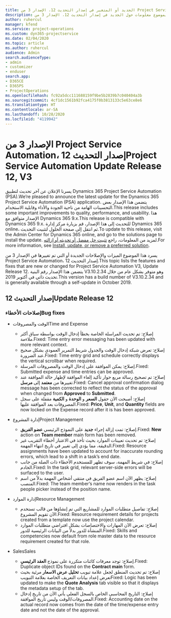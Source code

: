 ```yaml
---
title: الجديد أو المتغير في إصدار التحديث 12، الإصدار 3 من Project Service Automation
description: يقدم هذا الموضوع معلومات حول الجديد في إصدار التحديث 12، الإصدار 3 من Project Service Automation.
author: ruhercul
manager: kfend
ms.service: project-operations
ms.custom: dyn365-projectservice
ms.date: 02/04/2020
ms.topic: article
ms.author: ruhercul
audience: Admin
search.audienceType:
- admin
- customizer
- enduser
search.app:
- D365CE
- D365PS
- ProjectOperations
ms.openlocfilehash: fc92a5dcc111688159f9be5b2839b7c040404a3b
ms.sourcegitcommit: 4cf1dc1561b92fca4175f0b3813133c5e63ce8e6
ms.translationtype: HT
ms.contentlocale: ar-SA
ms.lasthandoff: 10/28/2020
ms.locfileid: "4119942"
---
```

# <a name="project-service-automation-update-release-12-v3"></a><span data-ttu-id="6651a-103">الإصدار 3 من Project Service Automation، إصدار التحديث 12</span><span class="sxs-lookup"><span data-stu-id="6651a-103">Project Service Automation Update Release 12, V3</span></span>
<span data-ttu-id="6651a-104">يسرنا الإعلان عن آخر تحديث لتطبيق Dynamics 365 Project Service Automation (PSA).</span><span class="sxs-lookup"><span data-stu-id="6651a-104">We’re pleased to announce the latest update for the Dynamics 365 Project Service Automation (PSA) application.</span></span> <span data-ttu-id="6651a-105">يتضمن هذا الإصدار بعض التحسينات الهامة من ناحية الجودة والأداء وقابلية الاستخدام.</span><span class="sxs-lookup"><span data-stu-id="6651a-105">This release includes some important improvements to quality, performance, and usability.</span></span> <span data-ttu-id="6651a-106">هذا الإصدار متوافق مع Dynamics 365 9.x.</span><span class="sxs-lookup"><span data-stu-id="6651a-106">This release is compatible with Dynamics 365 9.x.</span></span> <span data-ttu-id="6651a-107">للتحديث إلى هذا الإصدار، قم بزيارة مركز إدارة Dynamics 365 online، ثم انتقل إلى صفحة الحلول لتثبيت التحديث.</span><span class="sxs-lookup"><span data-stu-id="6651a-107">To update to this release, visit the Admin Center for Dynamics 365 online, and go to the solutions page to install the update.</span></span> <span data-ttu-id="6651a-108">لمزيد من المعلومات، راجع [تثبيت حل مفضل أو تحديثه أو إزالته](https://docs.microsoft.com/power-platform/admin/install-remove-preferred-solution).</span><span class="sxs-lookup"><span data-stu-id="6651a-108">For more information, see [Install, update, or remove a preferred solution](https://docs.microsoft.com/power-platform/admin/install-remove-preferred-solution).</span></span>

<span data-ttu-id="6651a-109">يسرد هذا الموضوع الميزات والإصلاحات الجديدة أو التي تم تغييرها في الإصدار 3 من Project Service Automation، إصدار التحديث 12.</span><span class="sxs-lookup"><span data-stu-id="6651a-109">This topic lists the features and fixes that are new or changed for Project Service Automation V3, Update Release 12.</span></span> <span data-ttu-id="6651a-110">يتضمن هذا الإصدار رقم البنية V3.10.2.34 وهو متوفر بشكل عام من خلال تحديث ذاتي في أكتوبر 2019.</span><span class="sxs-lookup"><span data-stu-id="6651a-110">This version has a build number of V3.10.2.34 and is generally available through a self-update in October 2019.</span></span>

## <a name="update-release-12"></a><span data-ttu-id="6651a-111">إصدار التحديث 12</span><span class="sxs-lookup"><span data-stu-id="6651a-111">Update Release 12</span></span>

### <a name="bug-fixes"></a><span data-ttu-id="6651a-112">إصلاحات الأخطاء</span><span class="sxs-lookup"><span data-stu-id="6651a-112">Bug fixes</span></span>

- <span data-ttu-id="6651a-113">الوقت والمصروفات</span><span class="sxs-lookup"><span data-stu-id="6651a-113">Time and Expense</span></span>

    - <span data-ttu-id="6651a-114">إصلاح: تم تحديث المراسلة الخاصة بخطأ إدخال الوقت بواسطة سياق أكثر ملاءمة.</span><span class="sxs-lookup"><span data-stu-id="6651a-114">Fixed: Time entry error messaging has been updated with more relevant context.</span></span>
    - <span data-ttu-id="6651a-115">إصلاح: تعرض شبكة إدخال الوقت والجدول شريط التمرير العمودي بشكل صحيح عند الضرورة.</span><span class="sxs-lookup"><span data-stu-id="6651a-115">Fixed: Time entry grid and schedule correctly displays the vertical scrollbar when required.</span></span>
    - <span data-ttu-id="6651a-116">إصلاح: يمكن الموافقة على إدخال الوقت والمصروفات المرسلة.</span><span class="sxs-lookup"><span data-stu-id="6651a-116">Fixed: Submitted expense and time entries can be approved.</span></span>
    - <span data-ttu-id="6651a-117">إصلاح: تم تصحيح رسالة مربع حوار تأكيد إلغاء الموافقة لإظهار حالة الموافقة عند تغييرها من **معتمد‬‬** إلى **مرسل**.</span><span class="sxs-lookup"><span data-stu-id="6651a-117">Fixed: Cancel approval confirmation dialog message has been corrected to reflect the status of the approval when changed from **Approved** to **Submitted**.</span></span>
    - <span data-ttu-id="6651a-118">إصلاح: أصبحت الآن حقول **السعر** و **الوحدة** و **الكمية** مقفلة على سجل المصروفات بعد الموافقة عليها.</span><span class="sxs-lookup"><span data-stu-id="6651a-118">Fixed: **Price**, **Unit**, and **Quantity** fields are now locked on the Expense record after it is has been approved.</span></span>

- <span data-ttu-id="6651a-119">إدارة المشروع</span><span class="sxs-lookup"><span data-stu-id="6651a-119">Project Management</span></span>

    - <span data-ttu-id="6651a-120">إصلاح: تمت إزالة إجراء **جديد** على النموذج الرئيسي **عضو الفريق**.</span><span class="sxs-lookup"><span data-stu-id="6651a-120">Fixed: **New** action on **Team member** main form has been removed.</span></span>
    - <span data-ttu-id="6651a-121">إصلاح: تم تحديث تعيينات الموارد بحيث تأخذ في الاعتبار أخطاء التقريب غير الدقيقة، مما يؤدي إلى تغيير في تاريخ انتهاء المهمة.</span><span class="sxs-lookup"><span data-stu-id="6651a-121">Fixed: Resource assignments have been updated to account for inaccurate rounding errors, which lead to a shift in a task’s end date.</span></span>
    - <span data-ttu-id="6651a-122">إصلاح: في شريط المهمة، سوف تظهر للمستخدم الأخطاء ذات الصلة من جانب الخادم.</span><span class="sxs-lookup"><span data-stu-id="6651a-122">Fixed: In the task grid, relevant server-side errors will be surfaced to the user.</span></span>
    - <span data-ttu-id="6651a-123">إصلاح: يظهر الآن اسم عضو الفريق في منتقي أشخاص المهمة بدلاً من اسم المنصب.</span><span class="sxs-lookup"><span data-stu-id="6651a-123">Fixed: The team member’s name now renders in the task people picker instead of the position name.</span></span>

- <span data-ttu-id="6651a-124">إدارة الموارد</span><span class="sxs-lookup"><span data-stu-id="6651a-124">Resource Management</span></span>

    - <span data-ttu-id="6651a-125">إصلاح: تفاصيل متطلبات الموارد للمشاريع التي تم إنشاؤها من قالب تستخدم الآن تقويم المشروع.</span><span class="sxs-lookup"><span data-stu-id="6651a-125">Fixed: Resource requirement details for projects created from a template now use the project calendar.</span></span>
    - <span data-ttu-id="6651a-126">إصلاح: تعرض الآن المهارات والاختصاصات بشكل افتراضي متطلبات الموارد المنشأة للدور بدلاً من البيانات الرئيسية للدور.</span><span class="sxs-lookup"><span data-stu-id="6651a-126">Fixed: Skills and competencies now default from role master data to the resource requirement created for that role.</span></span>

- <span data-ttu-id="6651a-127">‏‏Sales</span><span class="sxs-lookup"><span data-stu-id="6651a-127">Sales</span></span>

    - <span data-ttu-id="6651a-128">إصلاح: توجد معرفات كائنات متكررة على نموذج **العقد الرئيسي**.</span><span class="sxs-lookup"><span data-stu-id="6651a-128">Fixed: Duplicate object IDs found on the **Contract main** form.</span></span>
    - <span data-ttu-id="6651a-129">إصلاح: تم تحديث المنطق لجعل علامة تبويب **تحليل عرض الاسعار** مرئية بحيث تعرض إعداد بيانات التعريف الخاصة بعلامة التبويب</span><span class="sxs-lookup"><span data-stu-id="6651a-129">Fixed: Logic has been updated to make the **Quote Analysis** tab visible so that it displays the metadata setup of the tab.</span></span>
    - <span data-ttu-id="6651a-130">إصلاح: التاريخ المحاسبي الخاص بالسجل الفعلي يأتي الآن من تاريخ إدخال المصروفات/الوقت وليس تاريخ الموافقة.</span><span class="sxs-lookup"><span data-stu-id="6651a-130">Fixed: Accounting date on the actual record now comes from the date of the time/expense entry date and not the date of the approval.</span></span>
